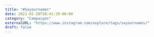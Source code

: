 ```yaml
---
title: "#Sayournames"
date: 2021-02-28T10:41:29-06:00
category: "Campaigns"
externalURL: "https://www.instagram.com/explore/tags/sayournames/"
draft: false
---
```


